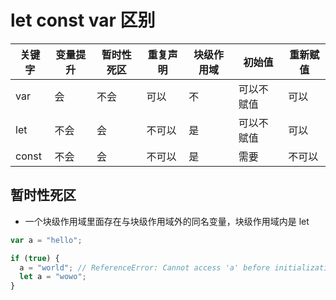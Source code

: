 # let const var 区别

| 关键字 | 变量提升 | 暂时性死区 | 重复声明 | 块级作用域 | 初始值     | 重新赋值 |
| ------ | -------- | ---------- | -------- | ---------- | ---------- | -------- |
| var    | 会       | 不会       | 可以     | 不         | 可以不赋值 | 可以     |
| let    | 不会     | 会         | 不可以   | 是         | 可以不赋值 | 可以     |
| const  | 不会     | 会         | 不可以   | 是         | 需要       | 不可以   |

## 暂时性死区

- 一个块级作用域里面存在与块级作用域外的同名变量，块级作用域内是 let

```javascript
var a = "hello";

if (true) {
  a = "world"; // ReferenceError: Cannot access 'a' before initialization
  let a = "wowo";
}
```
